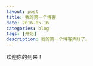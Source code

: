 ```yaml
---
layout: post
title: 我的第一个博客
date: 2016-05-16
categories: blog
tags: [开始]
description: 我的第一个博客弄好了。
---
```


欢迎你的到来！









